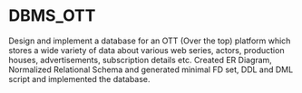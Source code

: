 # DBMS_OTT
Design and implement a database for an OTT
(Over the top) platform which stores a wide
variety of data about various web series, actors, production houses, advertisements, subscription details etc. Created ER Diagram,
Normalized Relational Schema and generated
minimal FD set, DDL and DML script and implemented the database.
